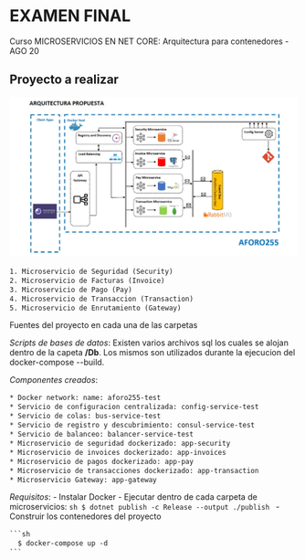 # EXAMEN FINAL
Curso MICROSERVICIOS EN NET CORE: Arquitectura para contenedores - AGO 20

## Proyecto a realizar

![Arquitectura](./Arquitectura_Examen_Final.jpg)

    1. Microservicio de Seguridad (Security)
    2. Microservicio de Facturas (Invoice)
    3. Microservicio de Pago (Pay)
    4. Microservicio de Transaccion (Transaction)
    5. Microservicio de Enrutamiento (Gateway)
 
 Fuentes del proyecto en cada una de las carpetas
 
 *Scripts de bases de datos*:
    Existen varios archivos sql los cuales se alojan dentro de la capeta **/Db**.
    Los mismos son utilizados durante la ejecucion del docker-compose --build.
 
 *Componentes creados*:
    
    * Docker network: name: aforo255-test
    * Servicio de configuracion centralizada: config-service-test
    * Servicio de colas: bus-service-test
    * Servicio de registro y descubrimiento: consul-service-test
    * Servicio de balanceo: balancer-service-test
    * Microservicio de seguridad dockerizado: app-security
    * Microservicio de invoices dockerizado: app-invoices
    * Microservicio de pagos dockerizado: app-pay
    * Microservicio de transacciones dockerizado: app-transaction
    * Microservicio Gateway: app-gateway
 
 *Requisitos*:
    - Instalar Docker
    - Ejecutar dentro de cada carpeta de microservicios:
    ```sh
      $ dotnet publish -c Release --output ./publish
    ```
    - Construir los contenedores del proyecto
    
    ```sh
      $ docker-compose up -d
    ```
